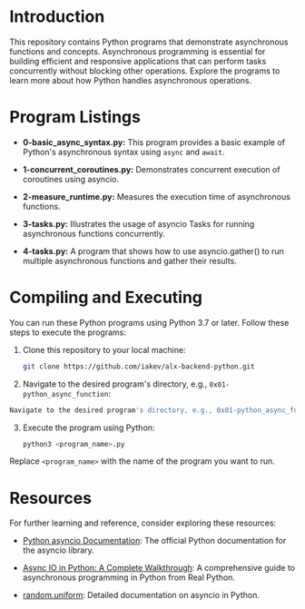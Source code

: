 # Introduction

This repository contains Python programs that demonstrate asynchronous functions and concepts. Asynchronous programming is essential for building efficient and responsive applications that can perform tasks concurrently without blocking other operations. Explore the programs to learn more about how Python handles asynchronous operations.

# Program Listings

- **0-basic_async_syntax.py:** This program provides a basic example of Python's asynchronous syntax using `async` and `await`.

- **1-concurrent_coroutines.py:** Demonstrates concurrent execution of coroutines using asyncio.

- **2-measure_runtime.py:** Measures the execution time of asynchronous functions.

- **3-tasks.py:** Illustrates the usage of asyncio Tasks for running asynchronous functions concurrently.

- **4-tasks.py:** A program that shows how to use asyncio.gather() to run multiple asynchronous functions and gather their results.

# Compiling and Executing

You can run these Python programs using Python 3.7 or later. Follow these steps to execute the programs:

1. Clone this repository to your local machine:

   ```bash
   git clone https://github.com/iakev/alx-backend-python.git
   ```

2. Navigate to the desired program's directory, e.g., `0x01-python_async_function`:


  ```bash
  Navigate to the desired program's directory, e.g., 0x01-python_async_function:
  ```

3. Execute the program using Python:

   ```bash
   python3 <program_name>.py
   ```

Replace `<program_name>` with the name of the program you want to run.

# Resources

For further learning and reference, consider exploring these resources:

- [Python asyncio Documentation](https://docs.python.org/3/library/asyncio.html): The official Python documentation for the asyncio library.

- [Async IO in Python: A Complete Walkthrough](https://realpython.com/async-io-python/): A comprehensive guide to asynchronous programming in Python from Real Python.

- [random.uniform](https://docs.python.org/3/library/random.html#random.uniform): Detailed documentation on asyncio in Python.
